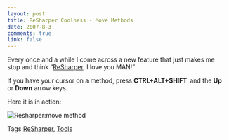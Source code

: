 ```yaml
--- 
layout: post
title: ReSharper Coolness - Move Methods
date: 2007-8-3
comments: true
link: false
---
```

<p>Every once and a while I come across a new feature that just makes me stop and think &ldquo;<a href="http://jetbrains.com/resharper" target="_blank">ReSharper</a>, I love you MAN!&rdquo;</p><p>If you have your cursor on a method, press <strong>CTRL+ALT+SHIFT&nbsp; </strong>and the <strong>Up</strong> or <strong>Down</strong> arrow keys.</p><p>Here it is in action:</p><p><img src="/images/resharper_movemethod_.gif" alt="Resharper:move method"  border="0"  /></p><div class="bjtags">Tags:<a rel="tag" href="http://technorati.com/tag/ReSharper">ReSharper</a>, <a rel="tag" href="http://technorati.com/tag/Tools">Tools</a></div>
